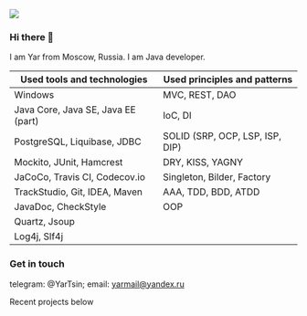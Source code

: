 ![](https://komarev.com/ghpvc/?username=yarmail)<br>

### Hi there 👋
I am Yar from Moscow, Russia. I am Java developer.

| Used tools and technologies        | Used principles and patterns    |
|----------------------------------- | ------------------------------- |
| Windows                            | MVC, REST, DAO                  |
| Java Core, Java SE, Java EE (part) | IoC, DI                         | 
| PostgreSQL, Liquibase, JDBC        | SOLID (SRP, OCP, LSP, ISP, DIP) |
| Mockito, JUnit, Hamcrest           | DRY, KISS, YAGNY                |
| JaCoCo, Travis CI, Codecov.io      | Singleton, Bilder, Factory      |
| TrackStudio, Git, IDEA, Maven      | AAA, TDD, BDD, ATDD             |
| JavaDoc, СheckStyle                | OOP                             |
| Quartz, Jsoup                      |                                 |
| Log4j, Slf4j                       |                                 |

### Get in touch
telegram: @YarTsin; email: yarmail@yandex.ru <br>

Recent projects below

<!--
**yarmail/yarmail** is a ✨ _special_ ✨ repository because its `README.md` (this file) appears on your GitHub profile.

Here are some ideas to get you started:

- 🔭 I’m currently working on ...
- 🌱 I’m currently learning ...
- 👯 I’m looking to collaborate on ...
- 🤔 I’m looking for help with ...
- 💬 Ask me about ...
- 📫 How to reach me: ...
- 😄 Pronouns: ...
- ⚡ Fun fact: ...
-->
